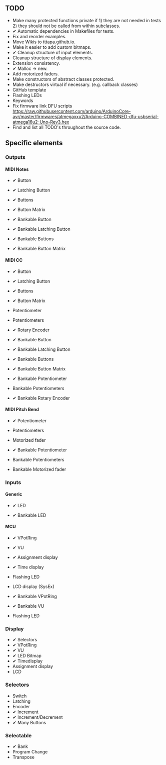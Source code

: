 ## TODO

- Make many protected functions private if 1) they are not needed in tests 2) they should not be called from within subclasses.
- ✔ Automatic dependencies in Makefiles for tests.
- Fix and reorder examples.
- Move Wikis to tttapa.github.io.
- Make it easier to add custom bitmaps.
- ✔ Cleanup structure of input elements.
- Cleanup structure of display elements.
- Extension consistency.
- ✔ Malloc → new.
- Add motorized faders.
- Make constructors of abstract classes protected.
- Make destructors virtual if necessary. (e.g. callback classes)
- GitHub template
- Flashing LEDs
- Keywords
- Fix firmware link DFU scripts https://raw.githubusercontent.com/arduino/ArduinoCore-avr/master/firmwares/atmegaxxu2/Arduino-COMBINED-dfu-usbserial-atmega16u2-Uno-Rev3.hex
- Find and list all TODO's throughout the source code.

## Specific elements

### Outputs

#### MIDI Notes
- ✔ Button
- ✔ Latching Button
- ✔ Buttons
- ✔ Button Matrix

- ✔ Bankable Button
- ✔ Bankable Latching Button
- ✔ Bankable Buttons
- ✔ Bankable Button Matrix

#### MIDI CC
- ✔ Button
- ✔ Latching Button
- ✔ Buttons
- ✔ Button Matrix

- Potentiometer
- Potentiometers

- ✔ Rotary Encoder

- ✔ Bankable Button
- ✔ Bankable Latching Button
- ✔ Bankable Buttons
- ✔ Bankable Button Matrix

- ✔ Bankable Potentiometer
- Bankable Potentiometers

- ✔ Bankable Rotary Encoder

#### MIDI Pitch Bend
- ✔ Potentiometer
- Potentiometers
- Motorized fader

- ✔ Bankable Potentiometer
- Bankable Potentiometers
- Bankable Motorized fader


### Inputs

#### Generic
- ✔ LED

- ✔ Bankable LED

#### MCU
- ✔ VPotRing
- ✔ VU
- ✔ Assignment display
- ✔ Time display
- Flashing LED
- LCD display (SysEx)

- ✔ Bankable VPotRing
- ✔ Bankable VU
- Flashing LED


### Display
- ✔ Selectors
- ✔ VPotRing
- ✔ VU
- ✔ LED Bitmap
- ✔ Timedisplay
- Assignment display
- LCD


### Selectors
- Switch
- Latching
- Encoder
- ✔ Increment
- ✔ Increment/Decrement
- ✔ Many Buttons

### Selectable
- ✔ Bank
- Program Change
- Transpose
